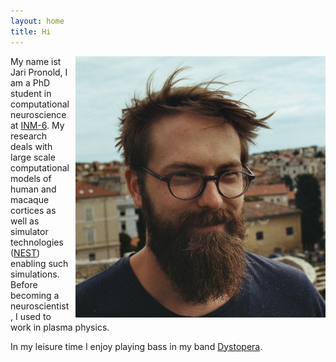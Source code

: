 ```yaml
---
layout: home
title: Hi
---
```


<img src="jari_zoomed.png"
     alt="Markdown Monster icon"
     style="float: right; margin-left: 10px;"
      width="400"
      />

My name ist Jari Pronold, I am a PhD student in computational neuroscience at [INM-6](https://www.fz-juelich.de/inm/inm-6/EN/Home/home_node_INM6.html). My research deals with large scale computational models of human and macaque cortices as well as simulator technologies ([NEST](https://github.com/nest/nest-private)) enabling such simulations.
Before becoming a neuroscientist, I used to work in plasma physics.


In my leisure time I enjoy playing bass in my band [Dystopera](https://www.facebook.com/dystoperamusic/).
